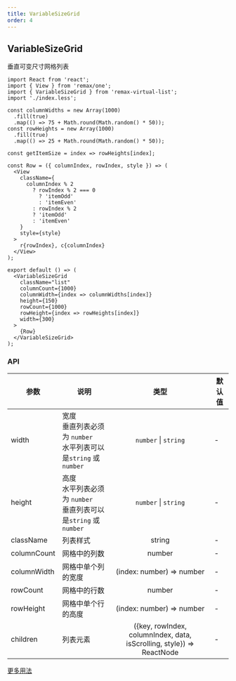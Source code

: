 ```yaml
---
title: VariableSizeGrid
order: 4
---
```


## VariableSizeGrid

垂直可变尺寸网格列表

```tsx
import React from 'react';
import { View } from 'remax/one';
import { VariableSizeGrid } from 'remax-virtual-list';
import './index.less';

const columnWidths = new Array(1000)
  .fill(true)
  .map(() => 75 + Math.round(Math.random() * 50));
const rowHeights = new Array(1000)
  .fill(true)
  .map(() => 25 + Math.round(Math.random() * 50));

const getItemSize = index => rowHeights[index];

const Row = ({ columnIndex, rowIndex, style }) => (
  <View
    className={
      columnIndex % 2
        ? rowIndex % 2 === 0
          ? 'itemOdd'
          : 'itemEven'
        : rowIndex % 2
        ? 'itemOdd'
        : 'itemEven'
    }
    style={style}
  >
    r{rowIndex}, c{columnIndex}
  </View>
);

export default () => (
  <VariableSizeGrid
    className="list"
    columnCount={1000}
    columnWidth={index => columnWidths[index]}
    height={150}
    rowCount={1000}
    rowHeight={index => rowHeights[index]}
    width={300}
  >
    {Row}
  </VariableSizeGrid>
);
```

### API

| 参数        | 说明                                                                  |           类型            | 默认值 |
| ----------- | --------------------------------------------------------------------- | :-----------------------: | ------ |
| width       | 宽度<br>垂直列表必须为 `number`<br>水平列表可以是`string` 或 `number` |   `number` \| `string`    | -      |
| height      | 高度<br>水平列表必须为 `number`<br>垂直列表可以是`string` 或 `number` |   `number` \| `string`    | -      |
| className   | 列表样式                                                              |          string           | -      |
| columnCount | 网格中的列数                                                          |          number           | -      |
| columnWidth | 网格中单个列的宽度                                                    | (index: number) => number | -      |
| rowCount    | 网格中的行数                                                          |          number           | -      |
| rowHeight   | 网格中单个行的高度                                                    | (index: number) => number | -      |
| children  | 列表元素                                                              |        ({key, rowIndex, columnIndex, data, isScrolling, style}) =>  ReactNode         | -        |

[更多用法](https://react-window.now.sh/#/api/VariableSizeGrid)
